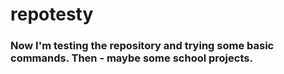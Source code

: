 # repotesty
### Now I'm testing the repository and trying some basic commands. Then - maybe some school projects.
